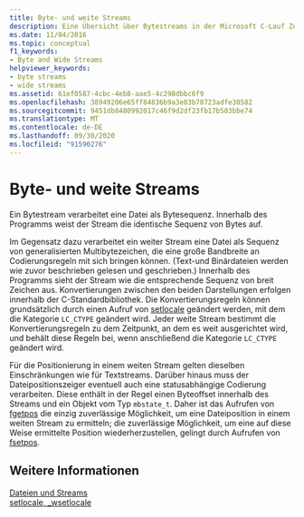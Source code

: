 ```yaml
---
title: Byte- und weite Streams
description: Eine Übersicht über Bytestreams in der Microsoft C-Lauf Zeit Bibliothek.
ms.date: 11/04/2016
ms.topic: conceptual
f1_keywords:
- Byte and Wide Streams
helpviewer_keywords:
- byte streams
- wide streams
ms.assetid: 61ef0587-4cbc-4eb8-aae5-4c298dbbc6f9
ms.openlocfilehash: 38949206e65ff84836b9a3e83b78723adfe30582
ms.sourcegitcommit: 9451db8480992017c46f9d2df23fb17b503bbe74
ms.translationtype: MT
ms.contentlocale: de-DE
ms.lasthandoff: 09/30/2020
ms.locfileid: "91590276"
---
```

# <a name="byte-and-wide-streams"></a>Byte- und weite Streams

Ein Bytestream verarbeitet eine Datei als Bytesequenz. Innerhalb des Programms weist der Stream die identische Sequenz von Bytes auf.

Im Gegensatz dazu verarbeitet ein weiter Stream eine Datei als Sequenz von generalisierten Multibytezeichen, die eine große Bandbreite an Codierungsregeln mit sich bringen können. (Text-und Binärdateien werden wie zuvor beschrieben gelesen und geschrieben.) Innerhalb des Programms sieht der Stream wie die entsprechende Sequenz von breit Zeichen aus. Konvertierungen zwischen den beiden Darstellungen erfolgen innerhalb der C-Standardbibliothek. Die Konvertierungsregeln können grundsätzlich durch einen Aufruf von [setlocale](../c-runtime-library/reference/setlocale-wsetlocale.md) geändert werden, mit dem die Kategorie `LC_CTYPE` geändert wird. Jeder weite Stream bestimmt die Konvertierungsregeln zu dem Zeitpunkt, an dem es weit ausgerichtet wird, und behält diese Regeln bei, wenn anschließend die Kategorie `LC_CTYPE` geändert wird.

Für die Positionierung in einem weiten Stream gelten dieselben Einschränkungen wie für Textstreams. Darüber hinaus muss der Dateipositionszeiger eventuell auch eine statusabhängige Codierung verarbeiten. Diese enthält in der Regel einen Byteoffset innerhalb des Streams und ein Objekt vom Typ `mbstate_t`. Daher ist das Aufrufen von [fgetpos](../c-runtime-library/reference/fgetpos.md) die einzig zuverlässige Möglichkeit, um eine Dateiposition in einem weiten Stream zu ermitteln; die zuverlässige Möglichkeit, um eine auf diese Weise ermittelte Position wiederherzustellen, gelingt durch Aufrufen von [fsetpos](../c-runtime-library/reference/fsetpos.md).

## <a name="see-also"></a>Weitere Informationen

[Dateien und Streams](../c-runtime-library/files-and-streams.md)<br/>
[setlocale, _wsetlocale](../c-runtime-library/reference/setlocale-wsetlocale.md)
